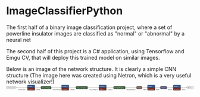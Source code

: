 # ImageClassifierPython
The first half of a binary image classification project, where a set of powerline insulator images are classified as "normal" or "abnormal" by a neural net

The second half of this project is a C# application, using Tensorflow and Emgu CV, that will deploy this trained model on similar images. 


Below is an image of the network structure. It is clearly a simple CNN structure (The image here was created using Netron, which is a very useful network visualizer!)
![Image of Network Structure (Using Netron!)](keras_metadata.pb.png)
